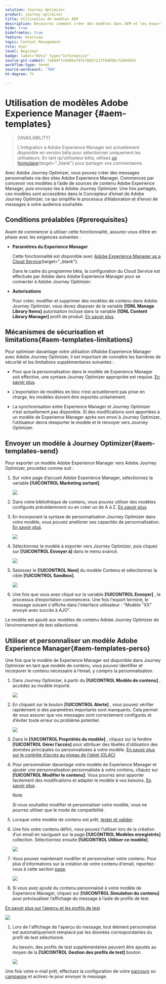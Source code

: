 ```yaml
---
solution: Journey Optimizer
product: journey optimizer
title: Utilisation de modèles AEM
description: Découvrez comment créer des modèles dans AEM et les exporter dans Journey Optimizer
hide: true
hidefromtoc: true
feature: Overview
topic: Content Management
role: User
level: Beginner
badge: label="Beta" type="Informative"
source-git-commit: 7a044f7c048ba797e7b857212f6d6b0cf2644b5d
workflow-type: tm+mt
source-wordcount: '769'
ht-degree: 7%

---
```


# Utilisation de modèles Adobe Experience Manager {#aem-templates}

>[!AVAILABILITY]
>
>L’intégration à Adobe Experience Manager est actuellement disponible en version bêta pour sélectionner uniquement les utilisateurs.
> En tant qu’utilisateur bêta, utilisez [ce formulaire](https://forms.office.com/pages/responsepage.aspx?id=Wht7-jR7h0OUrtLBeN7O4Wf0cbVTQ3tCpW_unE-w8-JUN1FaNlAzNkhPSUdaSkJXVFRCNTRJNVRFSy4u){target="_blank"} pour partager vos commentaires.

Avec Adobe Journey Optimizer, vous pouvez créer des messages personnalisés via des sites Adobe Experience Manager. Commencez par concevoir vos modèles à l’aide de sources de contenu Adobe Experience Manager, puis envoyez-les à Adobe Journey Optimizer. Une fois partagés, ces modèles sont accessibles dans le Concepteur d’email de Adobe Journey Optimizer, ce qui simplifie le processus d’élaboration et d’envoi de messages à votre audience souhaitée.

## Conditions préalables {#prerequisites}

Avant de commencer à utiliser cette fonctionnalité, assurez-vous d’être en phase avec les exigences suivantes :

* **Paramètres du Experience Manager**

   Cette fonctionnalité est disponible avec [Adobe Experience Manager as a Cloud Service](https://experienceleague.adobe.com/docs/experience-manager-cloud-service/content/overview/introduction.html?lang=fr){target="_blank"}.

   Dans le cadre du programme bêta, la configuration du Cloud Service est effectuée par Adobe dans Adobe Experience Manager pour se connecter à Adobe Journey Optimizer.

* **Autorisations**

   Pour créer, modifier et supprimer des modèles de contenu dans Adobe Journey Optimizer, vous devez disposer de la variable **[!DNL Manage Library Items]** autorisation incluse dans la variable **[!DNL Content Library Manager]** profil de produit. [En savoir plus](../administration/ootb-product-profiles.md#content-library-manager).

## Mécanismes de sécurisation et limitations{#aem-templates-limitations}

Pour optimiser davantage votre utilisation d’Adobe Experience Manager avec Adobe Journey Optimizer, il est important de connaître les barrières de sécurité et les limitations supplémentaires suivantes :

* Pour que la personnalisation dans le modèle de Experience Manager soit effective, une syntaxe Journey Optimizer appropriée est requise. [En savoir plus](../personalization/personalization-syntax.md).

* L’exportation de modèles en bloc n’est actuellement pas prise en charge, les modèles doivent être exportés unitairement.

* La synchronisation entre Experience Manager et Journey Optimizer n’est actuellement pas disponible. Si des modifications sont apportées à un modèle de Experience Manager après son envoi à Journey Optimizer, l’utilisateur devra réexporter le modèle et le renvoyer vers Journey Optimizer.

## Envoyer un modèle à Journey Optimizer{#aem-templates-send}

Pour exporter un modèle Adobe Experience Manager vers Adobe Journey Optimizer, procédez comme suit :

1. Sur votre page d’accueil Adobe Experience Manager, sélectionnez la variable **[!UICONTROL Marketing sortant]**.

   ![](assets/aem-outbound-menu.png)

1. Dans votre bibliothèque de contenu, vous pouvez utiliser des modèles configurés précédemment ou en créer un de A à Z. [En savoir plus](https://experienceleague.adobe.com/docs/experience-manager-65/authoring/authoring/managing-pages.html?lang=en#creating-a-new-page).

1. En incorporant la syntaxe de personnalisation Journey Optimizer dans votre modèle, vous pouvez améliorer ses capacités de personnalisation. [En savoir plus](../personalization/personalization-syntax.md).

   ![](assets/aem_ajo_4.png)

1. Sélectionnez le modèle à exporter vers Journey Optimizer, puis cliquez sur **[!UICONTROL Envoyer à]** dans le menu avancé.

   ![](assets/aem-advanced-menu.png)

1. Saisissez le **[!UICONTROL Nom]** du modèle Contenu et sélectionnez la cible **[!UICONTROL Sandbox]**.

   ![](assets/aem-send-template-settings.png)

1. Une fois que vous avez cliqué sur la variable **[!UICONTROL Envoyer]** , le processus d’exportation commencera. Une fois l&#39;export terminé, le message suivant s&#39;affiche dans l&#39;interface utilisateur : &quot;Modèle &quot;XX&quot; envoyé avec succès à AJO&quot;.

Le modèle est ajouté aux modèles de contenu Adobe Journey Optimizer de l’environnement de test sélectionné.

## Utiliser et personnaliser un modèle Adobe Experience Manager{#aem-templates-perso}

Une fois que le modèle de Experience Manager est disponible dans Journey Optimizer en tant que modèle de contenu, vous pouvez identifier et incorporer le contenu nécessaire à l’email, y compris la personnalisation.

1. Dans Journey Optimizer, à partir du **[!UICONTROL Modèle de contenu]** , accédez au modèle importé.

   ![](assets/aem_ajo_1.png)

1. En cliquant sur le bouton **[!UICONTROL Alerte]** , vous pouvez vérifier rapidement si des paramètres importants sont manquants. Cela permet de vous assurer que vos messages sont correctement configurés et d’éviter toute erreur ou problème potentiel.

   ![](assets/aem_ajo_2.png)

1. Dans le **[!UICONTROL Propriétés du modèle]** , cliquez sur la fenêtre **[!UICONTROL Gérer l’accès]** pour attribuer des libellés d’utilisation des données principales ou personnalisées à votre modèle. [En savoir plus sur le contrôle d’accès au niveau de l’objet (OLAC)](../administration/object-based-access.md)

1. Pour personnaliser davantage votre modèle de Experience Manager et ajouter une personnalisation personnalisée à votre contenu, cliquez sur **[!UICONTROL Modifier le contenu]**. Vous pourrez ainsi apporter facilement des modifications et adapter le modèle à vos besoins. [En savoir plus](get-started-email-design.md).

   >[!NOTE]
   >
   > Si vous souhaitez modifier et personnaliser votre modèle, vous ne pourrez utiliser que le mode de compatibilité.

1. Lorsque votre modèle de contenu est prêt, [tester et valider](content-templates.md#test-template).

1. Une fois votre contenu défini, vous pouvez l’utiliser lors de la création d’un email en naviguant sur la page **[!UICONTROL Modèles enregistrés]** collection. Sélectionnez ensuite **[!UICONTROL Utiliser ce modèle]**.

   ![](assets/aem_ajo_3.png)

1. Vous pouvez maintenant modifier et personnaliser votre contenu. Pour plus d&#39;informations sur la création de votre contenu d&#39;email, reportez-vous à cette section [page](content-from-scratch.md).

   ![](assets/aem_ajo_5.png)

1. Si vous avez ajouté du contenu personnalisé à votre modèle de Experience Manager, cliquez sur **[!UICONTROL Simulation du contenu]** pour prévisualiser l’affichage du message à l’aide de profils de test.

[En savoir plus sur l’aperçu et les profils de test](../email/preview.md)

   ![](assets/aem_ajo_6.png)

1. Lors de l&#39;affichage de l&#39;aperçu du message, tout élément personnalisé est automatiquement remplacé par les données correspondantes du profil de test sélectionné.

   Au besoin, des profils de test supplémentaires peuvent être ajoutés au moyen de la **[!UICONTROL Gestion des profils de test]** bouton .

   ![](assets/aem_ajo_7.png)

Une fois votre e-mail prêt, effectuez la configuration de votre [parcours](../building-journeys/journey-gs.md) ou [campagne](../campaigns/create-campaign.md) et activez-le pour envoyer le message.
